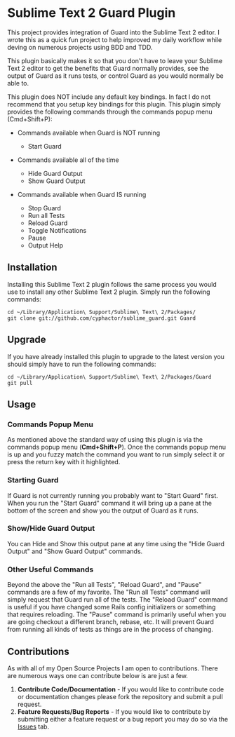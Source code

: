 Sublime Text 2 Guard Plugin
===========================

This project provides integration of Guard into the Sublime Text 2 editor. I wrote this as
a quick fun project to help improved my daily workflow while deving on numerous projects
using BDD and TDD.

This plugin basically makes it so that you don't have to leave your Sublime Text 2 editor to
get the benefits that Guard normally provides, see the output of Guard as it runs tests, or
control Guard as you would normally be able to.

This plugin does NOT include any default key bindings. In fact I do not recommend that you
setup key bindings for this plugin. This plugin simply provides the following commands
through the commands popup menu (Cmd+Shift+P):

* Commands available when Guard is NOT running

    * Start Guard

* Commands available all of the time

    * Hide Guard Output
    * Show Guard Output

* Commands available when Guard IS running

    * Stop Guard
    * Run all Tests
    * Reload Guard
    * Toggle Notifications
    * Pause
    * Output Help

## Installation

Installing this Sublime Text 2 plugin follows the same process you would use to install any other Sublime Text 2 plugin. Simply run the following commands:

    cd ~/Library/Application\ Support/Sublime\ Text\ 2/Packages/
    git clone git://github.com/cyphactor/sublime_guard.git Guard

## Upgrade

If you have already installed this plugin to upgrade to the latest version you should simply have to run the following commands:

    cd ~/Library/Application\ Support/Sublime\ Text\ 2/Packages/Guard
    git pull

## Usage

### Commands Popup Menu

As mentioned above the standard way of using this plugin is via the commands popup menu (**Cmd+Shift+P**).
Once the commands popup menu is up and you fuzzy match the command you want to run simply select it or
press the return key with it highlighted.

### Starting Guard

If Guard is not currently running you probably want to "Start Guard" first. When you run the "Start Guard"
command it will bring up a pane at the bottom of the screen and show you the output of Guard as it runs.

### Show/Hide Guard Output

You can Hide and Show this output pane at any time using the "Hide Guard Output" and "Show Guard Output"
commands.

### Other Useful Commands

Beyond the above the "Run all Tests", "Reload Guard", and "Pause" commands are a few of my favorite. The
"Run all Tests" command will simply request that Guard run all of the tests. The "Reload Guard" command
is useful if you have changed some Rails config initializers or something that requires reloading. The
"Pause" command is primarily useful when you are going checkout a different branch, rebase, etc. It will
prevent Guard from running all kinds of tests as things are in the process of changing.

## Contributions

As with all of my Open Source Projects I am open to contributions. There are numerous ways one can contribute
below is are just a few.

1. **Contribute Code/Documentation** - If you would like to contribute code or documentation changes please fork the repository and submit a pull request.
2. **Feature Requests/Bug Reports** - If you would like to contribute by submitting either a feature request or a bug report you may do so via the [Issues](http://github.com/cyphactor/sublime_guard/issues) tab.